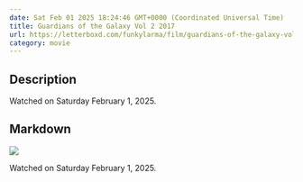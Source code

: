 ```yaml
---
date: Sat Feb 01 2025 18:24:46 GMT+0000 (Coordinated Universal Time)
title: Guardians of the Galaxy Vol 2 2017
url: https://letterboxd.com/funkylarma/film/guardians-of-the-galaxy-vol-2/
category: movie
---
```

## Description
 Watched on Saturday February 1, 2025. 

## Markdown
![](https://a.ltrbxd.com/resized/sm/upload/1g/4f/6e/5b/prvWMj8cBFgVn5MLlsjlvH2hiIh-0-600-0-900-crop.jpg?v=edbe39cfb9)

Watched on Saturday February 1, 2025.

